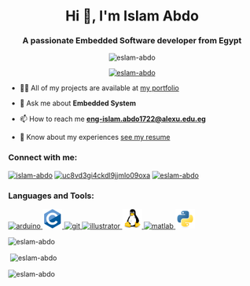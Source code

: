 <h1 align="center">Hi 👋, I'm Islam Abdo</h1>
<h3 align="center">A passionate Embedded Software developer from Egypt</h3>

<p align="center"> <img src="https://komarev.com/ghpvc/?username=eslam-abdo&label=Profile%20views&color=0e75b6&style=flat" alt="eslam-abdo" /> </p>

<p align="center"> <a href="https://github.com/ryo-ma/github-profile-trophy"><img src="https://github-profile-trophy.vercel.app/?username=eslam-abdo" alt="eslam-abdo" /></a> </p>

- 👨‍💻 All of my projects are available at [my portfolio](https://Eslam-Abdo.github.io/)

- 💬 Ask me about **Embedded System**

- 📫 How to reach me **eng-islam.abdo1722@alexu.edu.eg**

- 📄 Know about my experiences [see my resume](https://drive.google.com/drive/folders/1sa5V7hjf66fkZuOpJz1Th2jQNC9WBKOk?usp=sharing)

<h3 align="left">Connect with me:</h3>
<p align="left">
<a href="https://linkedin.com/in/islam-abdo" target="blank"><img align="center" src="https://raw.githubusercontent.com/rahuldkjain/github-profile-readme-generator/master/src/images/icons/Social/linked-in-alt.svg" alt="islam-abdo" height="30" width="40" /></a>
<a href="https://www.youtube.com/channel/UC8Vd3gI4ckdl9JJMLO09oXA" target="blank"><img align="center" src="https://raw.githubusercontent.com/rahuldkjain/github-profile-readme-generator/master/src/images/icons/Social/youtube.svg" alt="uc8vd3gi4ckdl9jjmlo09oxa" height="30" width="40" /></a>
<a href="https://www.hackerrank.com/eslam-abdo" target="blank"><img align="center" src="https://raw.githubusercontent.com/rahuldkjain/github-profile-readme-generator/master/src/images/icons/Social/hackerrank.svg" alt="eslam-abdo" height="30" width="40" /></a>
</p>

<h3 align="left">Languages and Tools:</h3>
<p align="left"> <a href="https://www.arduino.cc/" target="_blank" rel="noreferrer"> <img src="https://cdn.worldvectorlogo.com/logos/arduino-1.svg" alt="arduino" width="40" height="40"/> </a> <a href="https://www.cprogramming.com/" target="_blank" rel="noreferrer"> <img src="https://raw.githubusercontent.com/devicons/devicon/master/icons/c/c-original.svg" alt="c" width="40" height="40"/> </a> <a href="https://git-scm.com/" target="_blank" rel="noreferrer"> <img src="https://www.vectorlogo.zone/logos/git-scm/git-scm-icon.svg" alt="git" width="40" height="40"/> </a> <a href="https://www.adobe.com/in/products/illustrator.html" target="_blank" rel="noreferrer"> <img src="https://www.vectorlogo.zone/logos/adobe_illustrator/adobe_illustrator-icon.svg" alt="illustrator" width="40" height="40"/> </a> <a href="https://www.linux.org/" target="_blank" rel="noreferrer"> <img src="https://raw.githubusercontent.com/devicons/devicon/master/icons/linux/linux-original.svg" alt="linux" width="40" height="40"/> </a> <a href="https://www.mathworks.com/" target="_blank" rel="noreferrer"> <img src="https://upload.wikimedia.org/wikipedia/commons/2/21/Matlab_Logo.png" alt="matlab" width="40" height="40"/> </a> <a href="https://www.python.org" target="_blank" rel="noreferrer"> <img src="https://raw.githubusercontent.com/devicons/devicon/master/icons/python/python-original.svg" alt="python" width="40" height="40"/> </a> </p>

<p><img align="center" src="https://github-readme-stats.vercel.app/api/top-langs?username=eslam-abdo&show_icons=true&locale=en&layout=compact" alt="eslam-abdo" /></p>

<p>&nbsp;<img align="center" src="https://github-readme-stats.vercel.app/api?username=eslam-abdo&show_icons=true&locale=en" alt="eslam-abdo" /></p>

<p><img align="center" src="https://github-readme-streak-stats.herokuapp.com/?user=eslam-abdo&" alt="eslam-abdo" /></p>

